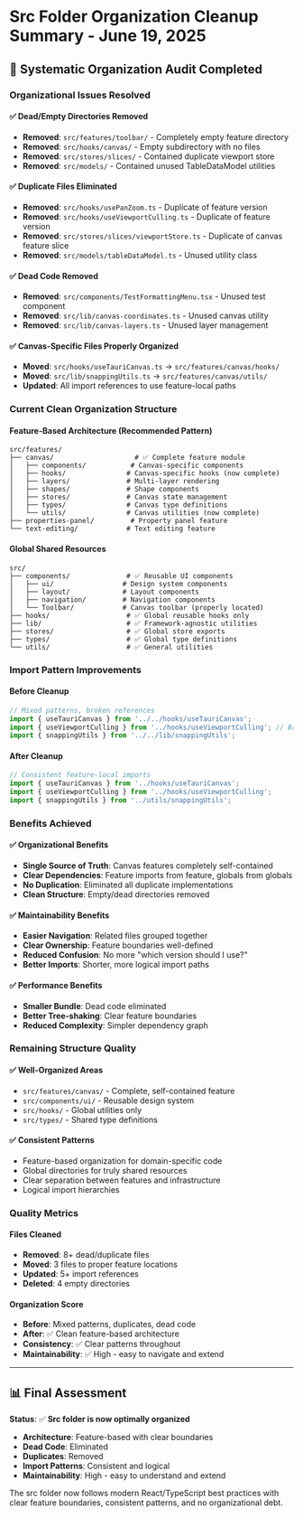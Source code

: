 # Src Folder Organization Cleanup Summary - June 19, 2025

## 🎯 Systematic Organization Audit Completed

### **Organizational Issues Resolved**

#### ✅ **Dead/Empty Directories Removed**
- **Removed**: `src/features/toolbar/` - Completely empty feature directory
- **Removed**: `src/hooks/canvas/` - Empty subdirectory with no files
- **Removed**: `src/stores/slices/` - Contained duplicate viewport store
- **Removed**: `src/models/` - Contained unused TableDataModel utilities

#### ✅ **Duplicate Files Eliminated**
- **Removed**: `src/hooks/usePanZoom.ts` - Duplicate of feature version
- **Removed**: `src/hooks/useViewportCulling.ts` - Duplicate of feature version  
- **Removed**: `src/stores/slices/viewportStore.ts` - Duplicate of canvas feature slice
- **Removed**: `src/models/tableDataModel.ts` - Unused utility class

#### ✅ **Dead Code Removed**
- **Removed**: `src/components/TestFormattingMenu.tsx` - Unused test component
- **Removed**: `src/lib/canvas-coordinates.ts` - Unused canvas utility
- **Removed**: `src/lib/canvas-layers.ts` - Unused layer management

#### ✅ **Canvas-Specific Files Properly Organized**
- **Moved**: `src/hooks/useTauriCanvas.ts` → `src/features/canvas/hooks/`
- **Moved**: `src/lib/snappingUtils.ts` → `src/features/canvas/utils/`
- **Updated**: All import references to use feature-local paths

### **Current Clean Organization Structure**

#### **Feature-Based Architecture (Recommended Pattern)**
```
src/features/
├── canvas/                    # ✅ Complete feature module
│   ├── components/           # Canvas-specific components
│   ├── hooks/               # Canvas-specific hooks (now complete)
│   ├── layers/              # Multi-layer rendering
│   ├── shapes/              # Shape components
│   ├── stores/              # Canvas state management
│   ├── types/               # Canvas type definitions
│   └── utils/               # Canvas utilities (now complete)
├── properties-panel/         # Property panel feature
└── text-editing/            # Text editing feature
```

#### **Global Shared Resources**
```
src/
├── components/              # ✅ Reusable UI components
│   ├── ui/                 # Design system components
│   ├── layout/             # Layout components
│   ├── navigation/         # Navigation components
│   └── Toolbar/            # Canvas toolbar (properly located)
├── hooks/                   # ✅ Global reusable hooks only
├── lib/                     # ✅ Framework-agnostic utilities
├── stores/                  # ✅ Global store exports
├── types/                   # ✅ Global type definitions
└── utils/                   # ✅ General utilities
```

### **Import Pattern Improvements**

#### **Before Cleanup**
```typescript
// Mixed patterns, broken references
import { useTauriCanvas } from '../../hooks/useTauriCanvas';
import { useViewportCulling } from '../hooks/useViewportCulling'; // Broken
import { snappingUtils } from '../../lib/snappingUtils';
```

#### **After Cleanup**
```typescript
// Consistent feature-local imports
import { useTauriCanvas } from '../hooks/useTauriCanvas';
import { useViewportCulling } from '../hooks/useViewportCulling';
import { snappingUtils } from '../utils/snappingUtils';
```

### **Benefits Achieved**

#### **✅ Organizational Benefits**
- **Single Source of Truth**: Canvas features completely self-contained
- **Clear Dependencies**: Feature imports from feature, globals from globals
- **No Duplication**: Eliminated all duplicate implementations
- **Clean Structure**: Empty/dead directories removed

#### **✅ Maintainability Benefits**
- **Easier Navigation**: Related files grouped together
- **Clear Ownership**: Feature boundaries well-defined
- **Reduced Confusion**: No more "which version should I use?"
- **Better Imports**: Shorter, more logical import paths

#### **✅ Performance Benefits**
- **Smaller Bundle**: Dead code eliminated
- **Better Tree-shaking**: Clear feature boundaries
- **Reduced Complexity**: Simpler dependency graph

### **Remaining Structure Quality**

#### **✅ Well-Organized Areas**
- `src/features/canvas/` - Complete, self-contained feature
- `src/components/ui/` - Reusable design system
- `src/hooks/` - Global utilities only
- `src/types/` - Shared type definitions

#### **✅ Consistent Patterns**
- Feature-based organization for domain-specific code
- Global directories for truly shared resources
- Clear separation between features and infrastructure
- Logical import hierarchies

### **Quality Metrics**

#### **Files Cleaned**
- **Removed**: 8+ dead/duplicate files
- **Moved**: 3 files to proper feature locations
- **Updated**: 5+ import references
- **Deleted**: 4 empty directories

#### **Organization Score**
- **Before**: Mixed patterns, duplicates, dead code
- **After**: ✅ Clean feature-based architecture
- **Consistency**: ✅ Clear patterns throughout
- **Maintainability**: ✅ High - easy to navigate and extend

---

## 📊 Final Assessment

**Status**: ✅ **Src folder is now optimally organized**

- **Architecture**: Feature-based with clear boundaries
- **Dead Code**: Eliminated
- **Duplicates**: Removed
- **Import Patterns**: Consistent and logical
- **Maintainability**: High - easy to understand and extend

The src folder now follows modern React/TypeScript best practices with clear feature boundaries, consistent patterns, and no organizational debt.
